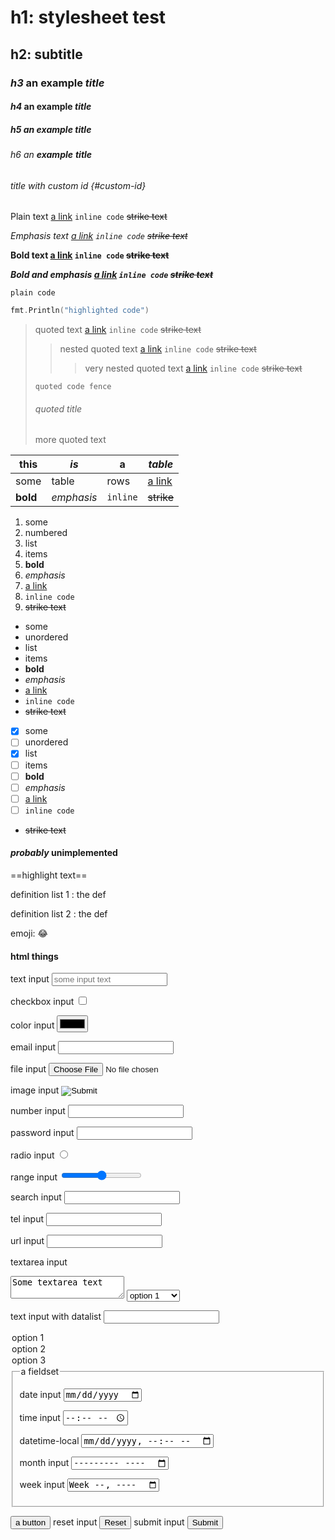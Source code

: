 # h1: stylesheet test

## h2: subtitle

### _h3_ an **example** **_title_**

#### _h4_ an **example** **_title_**

##### _h5_ an **example** **_title_**

###### _h6_ an **example** **_title_**

###### title with custom id {#custom-id}

Plain text [a link](./) `inline code` ~~strike text~~

_Emphasis text [a link](./) `inline code` ~~strike text~~_

**Bold text [a link](./) `inline code` ~~strike text~~**

**_Bold and emphasis [a link](./) `inline code` ~~strike text~~_**

```
plain code
```

```go
fmt.Println("highlighted code")
```

> quoted text [a link](./) `inline code` ~~strike text~~
>
> > nested quoted text [a link](./) `inline code` ~~strike text~~
> >
> > > very nested quoted text [a link](./) `inline code` ~~strike text~~
>
> ```
> quoted code fence
> ```
>
> ###### quoted title
>
> more quoted text

| this     | _is_       | **a**    | **_table_**  |
| -------- | ---------- | -------- | ------------ |
| some     | table      | rows     | [a link](./) |
| **bold** | _emphasis_ | `inline` | ~~strike~~   |

1. some
2. numbered
3. list
4. items
5. **bold**
6. _emphasis_
7. [a link](./)
8. `inline code`
9. ~~strike text~~

- some
- unordered
- list
- items
- **bold**
- _emphasis_
- [a link](./)
- `inline code`
- ~~strike text~~

- [x] some
- [ ] unordered
- [x] list
- [ ] items
- [ ] **bold**
- [ ] _emphasis_
- [ ] [a link](./)
- [ ] `inline code`
- ~~strike text~~

#### _probably_ unimplemented

==highlight text==

definition list 1
: the def

definition list 2
: the def

emoji: :joy:

#### html things

<form>
  <label for=text>text input</label>
  <input type=text id=text name=text placeholder="some input text">

<label for=checkbox>checkbox input</label>
<input type=checkbox id=checkbox name=checkbox>

<label for=color>color input</label>
<input type=color id=color name=color>

<label for=email>email input</label>
<input type=email id=email name=email>

<label for=file>file input</label>
<input type=file id=file name=file>

<label for=image>image input</label>
<input type=image id=image name=image>

<label for=number>number input</label>
<input type=number id=number name=number>

<label for=password>password input</label>
<input type=password id=password name=password>

<label for=radio>radio input</label>
<input type=radio id=radio name=radio>

<label for=range>range input</label>
<input type=range id=range name=range>

<label for=search>search input</label>
<input type=search id=search name=search>

<label for=tel>tel input</label>
<input type=tel id=tel name=tel>

<label for=url>url input</label>
<input type=url id=url name=url>

<label for=textarea>textarea input</label>
<textarea id=textarea name=textarea>
Some textarea text
</textarea>

<select id=select>
<option value=1>option 1</option>
<option value=2>option 2</option>
<option value=3>option 3</option>
<optgroup label="some optgroup">
<option value=4>option 4</option>
<option value=5>option 5</option>
</optgroup>
</select>

<label for=text-datalist>text input with datalist</label>
<input type=text list=datalist id=text-datalist name=text-datalist>
<datalist id=datalist>

<option value=1>option 1</option>
<option value=2>option 2</option>
<option value=3>option 3</option>
</datalist>

<fieldset>
<legend>a fieldset</legend>

<label for=date>date input</label>
<input type=date id=date name=date>

<label for=time>time input</label>
<input type=time id=time name=time>

<label for=datetime-local>datetime-local</input>
<input type=datetime-local id=datetime-local name=datetime-local>

<label for=month>month input</label>
<input type=month id=month name=month>

<label for=week>week input</label>
<input type=week id=week name=week>

</fieldset>

<button type=button>a button</button>
<label for=reset>reset input</label>
<input type=reset id=reset name=reset>
<label for=submit>submit input</label>
<input type=submit id=submit name=submit>

</form>
